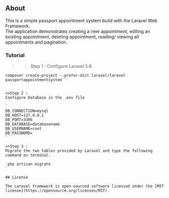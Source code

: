 ## About 
This is a simple passport appointment system build with the Laravel Web Framework.
<br>
The application demonstrates creating a new appointment, editing an existing appointment, deleting appointment, reading/ viewing all appointments and pagination.


### Tutorial

>>Step 1 : 
Configure Laravel 5.6

```console
composer create-project --prefer-dist laravel/laravel passportappointmentsystem```


>>Step 2 : 
Configure Database in the .env file

`
DB_CONNECTION=mysql
DB_HOST=127.0.0.1
DB_PORT=3306
DB_DATABASE=databasename
DB_USERNAME=root
DB_PASSWORD=
`

>>Step 3 : 
Migrate the two tables provided by Laravel and type the following command on terminal.

`php artisan migrate
`

## License

The Laravel framework is open-sourced software licensed under the [MIT license](https://opensource.org/licenses/MIT).


